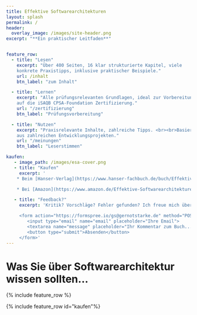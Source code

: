 ```yaml
---
title: Effektive Softwarearchitekturen
layout: splash
permalink: /
header:
  overlay_image: /images/site-header.png
excerpt: "**Ein praktischer Leitfaden**"


feature_row:
  - title: "Lesen"
    excerpt: "Über 400 Seiten, 16 klar strukturierte Kapitel, viele
    konkrete Praxistipps, inklusive praktischer Beispiele."
    url: /inhalt
    btn_label: "zum Inhalt"

  - title: "Lernen"
    excerpt: "Alle prüfungsrelevanten Grundlagen, ideal zur Vorbereitung
    auf die iSAQB CPSA-Foundation Zertifizierung."
    url: "/zertifizierung"
    btn_label: "Prüfungsvorbereitung"

  - title: "Nutzen"
    excerpt: "Praxisrelevante Inhalte, zahlreiche Tipps. <br><br>Basiert auf Erfahrung
    aus zahlreichen Entwicklungsprojekten."
    url: "/meinungen"
    btn_label: "Leserstimmen"

kaufen:
   - image_path: /images/esa-cover.png
   - title: "Kaufen"
     excerpt: '  
    * Beim [Hanser-Verlag](https://www.hanser-fachbuch.de/buch/Effektive+Softwarearchitekturen/9783446463769) direkt

    * Bei [Amazon](https://www.amazon.de/Effektive-Softwarearchitekturen-Ein-praktischer-Leitfaden/dp/3446463763)'    

   - title: "Feedback?"
     excerpt: 'Kritik? Vorschläge? Fehler gefunden? Ich freue mich über Ihre Rückmeldung:

     <form action="https://formspree.io/gs@gernotstarke.de" method="POST" >
        <input type="email" name="email" placeholder="Ihre Email">
        <textarea name="message" placeholder="Ihr Kommentar zum Buch..."></textarea>
        <button type="submit">Absenden</button>
     </form>'
---
```


# Was Sie über Softwarearchitektur wissen sollten...


{% include feature_row %}

{% include feature_row id="kaufen"%}

